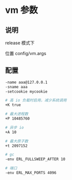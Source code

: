# vm 参数

## 说明

release 模式下

位置 config/vm.args

## 配置

```sh
-name aaa@127.0.0.1
-sname aaa
-setcookie mycookie
```

```sh
# 高 io 负载时启用，减少系统调用
+K true
```

```sh
# 最大进程数
+P 10485760
```

```sh
# 异步 io
+A 10
```

```sh
# 最大原子数
+t 2097152
```

```sh
# gc
-env ERL_FULLSWEEP_AFTER 10
```

```sh
# 端口
-env ERL_MAX_PORTS 4096
```
